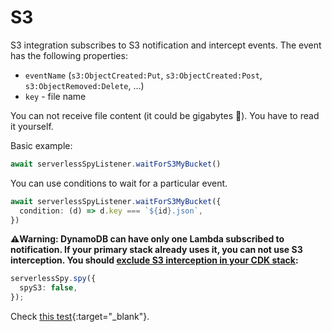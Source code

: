 # S3

S3 integration subscribes to S3 notification and intercept events. The event has the following properties:
 - `eventName` (`s3:ObjectCreated:Put`, `s3:ObjectCreated:Post`, `s3:ObjectRemoved:Delete`, ...) 
 - `key` - file name

You can not receive file content (it could be gigabytes 🚚). You have to read it yourself.

Basic example:

```typescript
await serverlessSpyListener.waitForS3MyBucket()
```

You can use conditions to wait for a particular event.

```typescript
await serverlessSpyListener.waitForS3MyBucket({
  condition: (d) => d.key === `${id}.json`,
})
```

**⚠️Warning: DynamoDB can have only one Lambda subscribed to notification. If your primary stack already uses it, you can not use S3 interception. You should [exclude S3 interception in your CDK stack](./CDK_construct.md):**
```typescript
serverlessSpy.spy({
  spyS3: false,
});
```

Check [this test](https://github.com/ServerlessLife/serverless-spy/blob/main/test/cdk/test/lambdaToS3.test.ts){:target="_blank"}.
